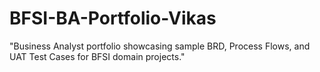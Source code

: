 # BFSI-BA-Portfolio-Vikas
"Business Analyst portfolio showcasing sample BRD, Process Flows, and UAT Test Cases for BFSI domain projects."
